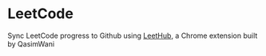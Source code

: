 # LeetCode
Sync LeetCode progress to Github using [LeetHub](https://github.com/QasimWani/LeetHub), a Chrome extension built by QasimWani
